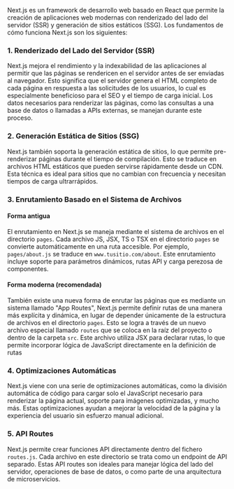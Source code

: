 Next.js es un framework de desarrollo web basado en React que permite la creación de aplicaciones web modernas con renderizado del lado del servidor (SSR) y generación de sitios estáticos (SSG). Los fundamentos de cómo funciona Next.js son los siguientes:

### 1. Renderizado del Lado del Servidor (SSR)

Next.js mejora el rendimiento y la indexabilidad de las aplicaciones al permitir que las páginas se rendericen en el servidor antes de ser enviadas al navegador. Esto significa que el servidor genera el HTML completo de cada página en respuesta a las solicitudes de los usuarios, lo cual es especialmente beneficioso para el SEO y el tiempo de carga inicial. Los datos necesarios para renderizar las páginas, como las consultas a una base de datos o llamadas a APIs externas, se manejan durante este proceso.

### 2. Generación Estática de Sitios (SSG)

Next.js también soporta la generación estática de sitios, lo que permite pre-renderizar páginas durante el tiempo de compilación. Esto se traduce en archivos HTML estáticos que pueden servirse rápidamente desde un CDN. Esta técnica es ideal para sitios que no cambian con frecuencia y necesitan tiempos de carga ultrarrápidos.

### 3. Enrutamiento Basado en el Sistema de Archivos

#### Forma antigua 
El enrutamiento en Next.js se maneja mediante el sistema de archivos en el directorio `pages`. Cada archivo JS, JSX, TS o TSX en el directorio `pages` se convierte automáticamente en una ruta accesible. Por ejemplo, `pages/about.js` se traduce en `www.tusitio.com/about`. Este enrutamiento incluye soporte para parámetros dinámicos, rutas API y carga perezosa de componentes. 

#### Forma moderna (recomendada)
También existe una nueva forma de enrutar las páginas que es mediante un sistema llamado "App Routes", Next.js permite definir rutas de una manera más explícita y dinámica, en lugar de depender únicamente de la estructura de archivos en el directorio `pages`. Esto se logra a través de un nuevo archivo especial llamado `routes` que se coloca en la raíz del proyecto o dentro de la carpeta `src`. Este archivo utiliza JSX para declarar rutas, lo que permite incorporar lógica de JavaScript directamente en la definición de rutas

### 4. Optimizaciones Automáticas

Next.js viene con una serie de optimizaciones automáticas, como la división automática de código para cargar solo el JavaScript necesario para renderizar la página actual, soporte para imágenes optimizadas, y mucho más. Estas optimizaciones ayudan a mejorar la velocidad de la página y la experiencia del usuario sin esfuerzo manual adicional.

### 5. API Routes

Next.js permite crear funciones API directamente dentro del fichero `routes.js`. Cada archivo en este directorio se trata como un endpoint de API separado. Estas API routes son ideales para manejar lógica del lado del servidor, operaciones de base de datos, o como parte de una arquitectura de microservicios.